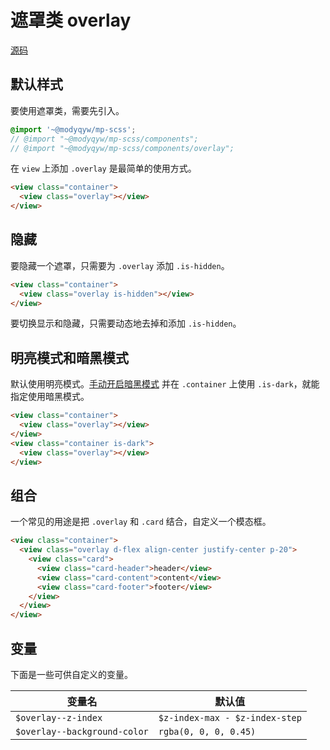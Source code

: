# 遮罩类 overlay

[源码](https://github.com/ModyQyW/mp-scss/blob/main/components/overlay.scss)

## 默认样式

要使用遮罩类，需要先引入。

```scss
@import '~@modyqyw/mp-scss';
// @import "~@modyqyw/mp-scss/components";
// @import "~@modyqyw/mp-scss/components/overlay";
```

在 `view` 上添加 `.overlay` 是最简单的使用方式。

```html
<view class="container">
  <view class="overlay"></view>
</view>
```

## 隐藏

要隐藏一个遮罩，只需要为 `.overlay` 添加 `.is-hidden`。

```html
<view class="container">
  <view class="overlay is-hidden"></view>
</view>
```

要切换显示和隐藏，只需要动态地去掉和添加 `.is-hidden`。

## 明亮模式和暗黑模式

默认使用明亮模式。[手动开启暗黑模式](../advance/README.md#明亮模式和暗黑模式) 并在 `.container` 上使用 `.is-dark`，就能指定使用暗黑模式。

```html
<view class="container">
  <view class="overlay"></view>
</view>
<view class="container is-dark">
  <view class="overlay"></view>
</view>
```

## 组合

一个常见的用途是把 `.overlay` 和 `.card` 结合，自定义一个模态框。

```html
<view class="container">
  <view class="overlay d-flex align-center justify-center p-20">
    <view class="card">
      <view class="card-header">header</view>
      <view class="card-content">content</view>
      <view class="card-footer">footer</view>
    </view>
  </view>
</view>
```

## 变量

下面是一些可供自定义的变量。

|变量名|默认值|
|---|---|
|`$overlay--z-index`|`$z-index-max - $z-index-step`|
|`$overlay--background-color`|`rgba(0, 0, 0, 0.45)`|

